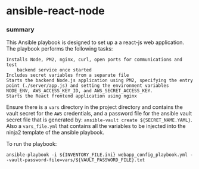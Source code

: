 # ansible-react-node

### summary

This Ansible playbook is designed to set up a a react-js web application. The playbook performs the following tasks:

    Installs Node, PM2, nginx, curl, open ports for communications and test
    	backend service once started
    Includes secret variables from a separate file
    Starts the backend Node.js application using PM2, specifying the entry point (./server/app.js) and setting the environment variables NODE_ENV, AWS_ACCESS_KEY_ID, and AWS_SECRET_ACCESS_KEY.
    Starts the React frontend application using nginx

Ensure there is a `vars` directory in the project directory and contains the
vault secret for the `AWS` credentials, and a password file for the ansible
vault secret file that is generated by: `ansible-vault create ${SECRET_NAME.YAML}`. Also a `vars_file.yml` that contains all the variables to be injected into the ninja2 template of the ansible playbook.

To run the playbook:

```
ansible-playbook -i ${INVENTORY_FILE.ini} webapp_config_playbook.yml --vault-password-file=vars/${VAULT_PASSWORD_FILE}.txt
```
